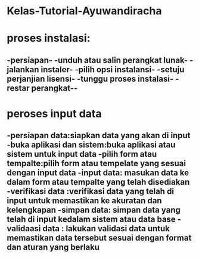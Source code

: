 # Kelas-Tutorial-Ayuwandiracha
# proses instalasi:
-persiapan-
-unduh atau salin perangkat lunak-
-jalankan instaler-
-pilih opsi instalansi-
-setuju perjanjian lisensi-
-tunggu proses instalasi-
-restar perangkat--
-
# peroses input data
-persiapan data:siapkan data yang akan di input
-buka aplikasi dan sistem:buka aplikasi atau sistem untuk input data
-pilih form atau tempalte:pilih form atau tempelate yang sesuai dengan input data
-input data: masukan data ke dalam form atau tempalte yang telah disediakan
-verifikasi data :verifikasi data yang telah di input untuk memastikan ke akuratan dan kelengkapan
-simpan data: simpan data yang telah di input kedalam sistem atau data base
-validaasi data : lakukan validasi data untuk memastikan data tersebut sesuai dengan format dan aturan yang berlaku
-

